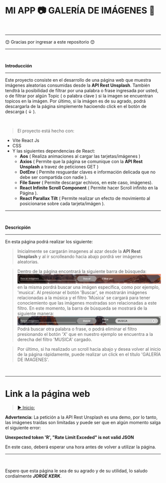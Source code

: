 # MI APP 📷 GALERÍA DE IMÁGENES 📸

<br>

------------

😊 Gracias por ingresar a este repositorio 😊


----------
<br>

**Introducción**
<hr>

Este proyecto consiste en el desarrollo de una página web que muestra imágenes aleatorias consumidas desde la **API Rest Unsplash**. También tendtrá la posibilidad de filtrar por una palabra o frase ingresada por usted, o de filtrar por algún Topic ( o palabra clave ) si la imagen se encuentran topicos en la imágen. Por último, si la imágen es de su agrado, podrá descargarla de la página simplemente hacioendo click en el botón de descarga ( ↓ ).

<br>

> El proyecto está hecho con:
- Vite React Js
- CSS
- Y las siguientes dependencias de React:
    - **Aos** ( Realiza animaciones al cargar las tarjetas/imágenes )
    - **Axios** ( Permite que la página se comunique con la **API Rest Unsplash** a travez de peticiones GET )
    - **DotEnv** ( Permite resguardar claves e información delicada que no debe ser compartida con nadie ).
    - **File Saver** ( Permite descargar echivos, en este caso, imágenes). 
    - **React Infinite Scroll Component** ( Permite hacer Scroll infinito en la Página ).
    - **React Parallax Tilt** ( Permite realizar un efecto de movimiento al posicionarse sobre cada tarjeta/imágen ).

<hr>

<br>

**Descricpión**
<hr>
En esta página podrá realizar los siguiente:

>Inicialmente se cargarán imagenes al azar desde la **API Rest Unsplash** y al ir scrolleando hacia abajo pordrá ver imágenes aleatorias.

>Dentro de la página encontrará la siguiente barra de búsqueda:
![Alt text](src/assets/Barra%20de%20busqueda.png)
en la misma pordrá buscar una imágen específica, como por ejemplo, 'musica'. Al presionar el botón 'Buscar', se mostrarán imágenes relacionadas a la música y el filtro 'Música' se cargará para tener conociemiento que las imágenes mostradas son relacionadas a este filtro. En este momento, la barra de búsqueda se mostrará de la siguiente manera:
![Alt text](src/assets/Barra%20de%20busqueda%20con%20filtro.png)
Podrá buscar otra palabra o frase, o podrá eliminar el filtro presionando el botón 'X' que en nuestro ejemplo se encuentra a la derecha del filtro 'MUSICA' cargado.

> Por último, si ha realizado un scroll hacia abajo y desea volver al inicio de la página rápidamente, puede realizar un click en el título 'GALERÍA DE IMAGENES'.

<br> 

<hr>

# **Link a la página web**
> [▶ Inicio:](https://jorgekerk.github.io/TP2-APPI-PHOTOS-UNSPLASH-UTN/) 

**Advertencia:** La petición a la API Rest Unsplash es una demo, por lo tanto, las imágenes traídas son limitadas y puede ser que en algún momento salga el siguiente error: 

**Unexpected token 'R', "Rate Limit Exceded" is not valid JSON**

En este caso, deberá esperar una hora antes de volver a utilizar la página.

<hr>

<br>

Espero que esta página le sea de su agrado y de su utilidad, lo saludo cordialmente ***JORGE KERK***.
